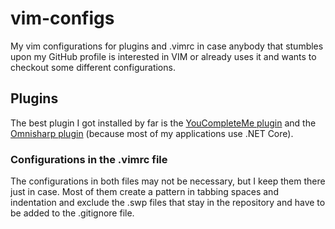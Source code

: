 # vim-configs
My vim configurations for plugins and .vimrc in case anybody that stumbles upon my GitHub profile is interested in VIM or already uses it 
and wants to checkout some different configurations.

## Plugins 
The best plugin I got installed by far is the [YouCompleteMe plugin](https://github.com/ycm-core/YouCompleteMe) 
and the [Omnisharp plugin](https://github.com/OmniSharp/omnisharp-vim) (because most of my applications use .NET Core).

### Configurations in the .vimrc file
The configurations in both files may not be necessary, but I keep them there just in case. Most of them create a pattern in tabbing spaces and indentation 
and exclude the .swp files that stay in the repository and have to be added to the .gitignore file.
